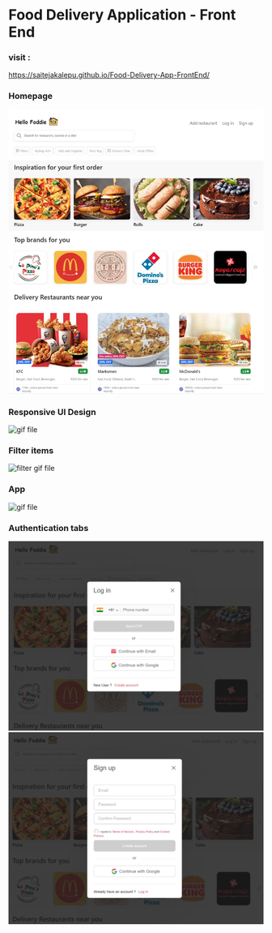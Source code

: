 # Food Delivery Application - Front End

### visit : 
https://saitejakalepu.github.io/Food-Delivery-App-FrontEnd/

### Homepage
<img src="git-screenshots/food-app-screenshot.JPG" alt="home"/>

### Responsive UI Design
<img src="responsive-app.gif" alt="gif file" height="50%" width="50%"/><br/>

### Filter items
<img src="filter.gif" alt="filter gif file" height="50%" width="50%"/>

### App
<img src="responsive-ipad.gif" alt="gif file" height="50%" width="50%"/><br/>


### Authentication tabs

<img src="git-screenshots/login.JPG" />
<img src="git-screenshots/signin.JPG" />
